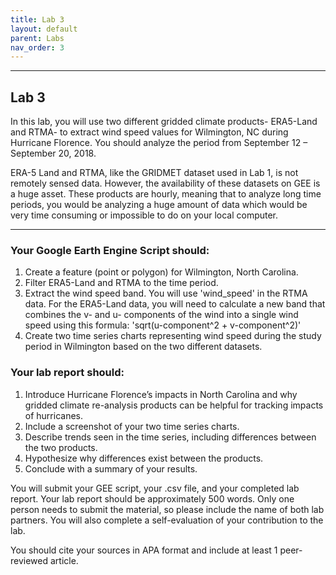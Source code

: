 ```yaml
---
title: Lab 3
layout: default
parent: Labs
nav_order: 3
---
```


<style>
div.blue { background-color:#e0f0ff; padding: 10px 10px 3px 10px;}
</style>

------------------------------------------------------------------------
## Lab 3

In this lab, you will use two different gridded climate products- ERA5-Land and RTMA- to extract wind speed values for Wilmington, NC during Hurricane Florence. You should analyze the period from September 12 – September 20, 2018. 

ERA-5 Land and RTMA, like the GRIDMET dataset used in Lab 1, is not remotely sensed data. However, the availability of these datasets on GEE is a huge asset. These products are hourly, meaning that to analyze long time periods, you would be analyzing a huge amount of data which would be very time consuming or impossible to do on your local computer. 

------------------------------------------------------------------------
### Your Google Earth Engine Script should:
1.	Create a feature (point or polygon) for Wilmington, North Carolina.
2.	 Filter ERA5-Land and RTMA to the time period.
3.	Extract the wind speed band. You will use 'wind_speed' in the RTMA data. For the ERA5-Land data, you will need to calculate a new band that combines the v- and u- components of the wind into a single wind speed using this formula:
    'sqrt(u-component^2 + v-component^2)' 
4.	Create two time series charts representing wind speed during the study period in Wilmington based on the two different datasets.


### Your lab report should:
1.	Introduce Hurricane Florence’s impacts in North Carolina and why gridded climate re-analysis products can be helpful for tracking impacts of hurricanes.
2.	Include a screenshot of your two time series charts.
3.	Describe trends seen in the time series, including differences between the two products.
4.	Hypothesize why differences exist between the products.
5.	Conclude with a summary of your results. 

You will submit your GEE script, your .csv file, and your completed lab report. Your lab report should be approximately 500 words. Only one person needs to submit the material, so please include the name of both lab partners. You will also complete a self-evaluation of your contribution to the lab.  

You should cite your sources in APA format and include at least 1 peer-reviewed article. 

